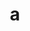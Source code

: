 ---
layout: cake
title:  a
type: cake
bannerimg: /banners/cakebanner
comic: cake_8.png
name: Via Falcon
hovertext: heh heh
next: "09"
prev: "07"
---